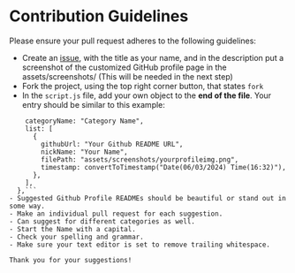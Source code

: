 # Contribution Guidelines

Please ensure your pull request adheres to the following guidelines:

- Create an [issue](https://github.com/gangadhararaoande/GitHub-Profile-README/issue), with the title as your name, and in the description put a screenshot of the customized GitHub profile page in the assets/screenshots/ (This will be needed in the next step)
- Fork the project, using the top right corner button, that states `fork`
- In the `script.js` file, add your own object to the **end of the file**. Your entry should be similar to this example:
``` {
    categoryName: "Category Name",
    list: [
      {
        githubUrl: "Your Github README URL",
        nickName: "Your Name",
        filePath: "assets/screenshots/yourprofileimg.png",
        timestamp: convertToTimestamp("Date(06/03/2024) Time(16:32)"),
      },
    ],
  },```
- Suggested Github Profile READMEs should be beautiful or stand out in some way.
- Make an individual pull request for each suggestion.
- Can suggest for different categories as well.
- Start the Name with a capital.
- Check your spelling and grammar.
- Make sure your text editor is set to remove trailing whitespace.

Thank you for your suggestions!
